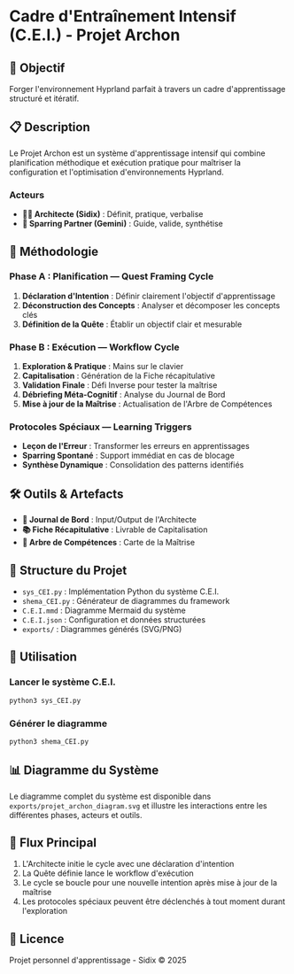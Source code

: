 # Cadre d'Entraînement Intensif (C.E.I.) - Projet Archon

## 🎯 Objectif
Forger l'environnement Hyprland parfait à travers un cadre d'apprentissage structuré et itératif.

## 📋 Description
Le Projet Archon est un système d'apprentissage intensif qui combine planification méthodique et exécution pratique pour maîtriser la configuration et l'optimisation d'environnements Hyprland.

### Acteurs
- **👨‍💻 Architecte (Sidix)** : Définit, pratique, verbalise
- **🤖 Sparring Partner (Gemini)** : Guide, valide, synthétise

## 🔄 Méthodologie

### Phase A : Planification — Quest Framing Cycle
1. **Déclaration d'Intention** : Définir clairement l'objectif d'apprentissage
2. **Déconstruction des Concepts** : Analyser et décomposer les concepts clés
3. **Définition de la Quête** : Établir un objectif clair et mesurable

### Phase B : Exécution — Workflow Cycle
1. **Exploration & Pratique** : Mains sur le clavier
2. **Capitalisation** : Génération de la Fiche récapitulative
3. **Validation Finale** : Défi Inverse pour tester la maîtrise
4. **Débriefing Méta-Cognitif** : Analyse du Journal de Bord
5. **Mise à jour de la Maîtrise** : Actualisation de l'Arbre de Compétences

### Protocoles Spéciaux — Learning Triggers
- **Leçon de l'Erreur** : Transformer les erreurs en apprentissages
- **Sparring Spontané** : Support immédiat en cas de blocage
- **Synthèse Dynamique** : Consolidation des patterns identifiés

## 🛠️ Outils & Artefacts
- **📝 Journal de Bord** : Input/Output de l'Architecte
- **📚 Fiche Récapitulative** : Livrable de Capitalisation
- **🌳 Arbre de Compétences** : Carte de la Maîtrise

## 📁 Structure du Projet
- `sys_CEI.py` : Implémentation Python du système C.E.I.
- `shema_CEI.py` : Générateur de diagrammes du framework
- `C.E.I.mmd` : Diagramme Mermaid du système
- `C.E.I.json` : Configuration et données structurées
- `exports/` : Diagrammes générés (SVG/PNG)

## 🚀 Utilisation

### Lancer le système C.E.I.
```bash
python3 sys_CEI.py
```

### Générer le diagramme
```bash
python3 shema_CEI.py
```

## 📊 Diagramme du Système
Le diagramme complet du système est disponible dans `exports/projet_archon_diagram.svg` et illustre les interactions entre les différentes phases, acteurs et outils.

## 🔗 Flux Principal
1. L'Architecte initie le cycle avec une déclaration d'intention
2. La Quête définie lance le workflow d'exécution
3. Le cycle se boucle pour une nouvelle intention après mise à jour de la maîtrise
4. Les protocoles spéciaux peuvent être déclenchés à tout moment durant l'exploration

## 📝 Licence
Projet personnel d'apprentissage - Sidix © 2025
